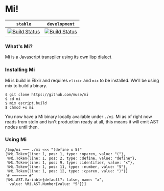 # Mi!

`stable`|`development`
--------|-----------------------
[![Build Status](https://travis-ci.com/muse/mi.svg?token=uTxXTcaEfuzWqF3Yjwi2&branch=master)](https://travis-ci.com/muse/mi)|[![Build Status](https://travis-ci.com/muse/mi.svg?token=uTxXTcaEfuzWqF3Yjwi2&branch=develop)](https://travis-ci.com/muse/mi)

### What's Mi?
Mi is a Javascript transpiler using its own lisp dialect.

### Installing Mi
Mi is build in Elixir and requires `elixir` and `mix` to be installed. We'll be
using mix to build a binary.

```
$ git clone https://github.com/muse/mi
$ cd mi
$ mix escript.build
$ chmod +x mi
```

You now have a Mi binary locally available under `./mi`. Mi as of right now
reads from stdin and isn't production ready at all, this means it will emit AST
nodes until then.

### Using Mi
```
/tmp/mi ─── ./mi <<< "(define x 5)"
[%Mi.Token{line: 1, pos: 1, type: :oparen, value: "("},
 %Mi.Token{line: 1, pos: 2, type: :define, value: "define"},
 %Mi.Token{line: 1, pos: 9, type: :identifier, value: "x"},
 %Mi.Token{line: 1, pos: 11, type: :number, value: "5"},
 %Mi.Token{line: 1, pos: 12, type: :cparen, value: ")"}]
'# ======= #'
[%Mi.AST.Variable{default?: false, name: "x",
  value: %Mi.AST.Number{value: "5"}}]
```
